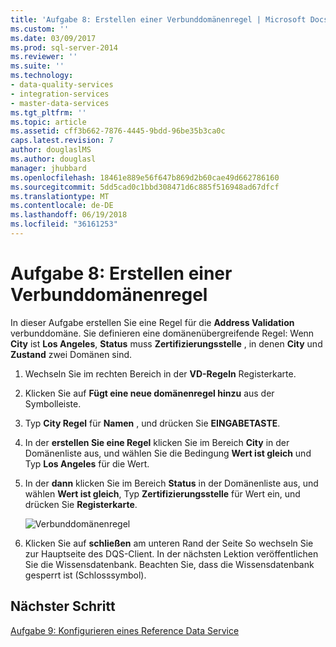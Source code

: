 ```yaml
---
title: 'Aufgabe 8: Erstellen einer Verbunddomänenregel | Microsoft Docs'
ms.custom: ''
ms.date: 03/09/2017
ms.prod: sql-server-2014
ms.reviewer: ''
ms.suite: ''
ms.technology:
- data-quality-services
- integration-services
- master-data-services
ms.tgt_pltfrm: ''
ms.topic: article
ms.assetid: cff3b662-7876-4445-9bdd-96be35b3ca0c
caps.latest.revision: 7
author: douglaslMS
ms.author: douglasl
manager: jhubbard
ms.openlocfilehash: 18461e889e56f647b869d2b60cae49d662786160
ms.sourcegitcommit: 5dd5cad0c1bbd308471d6c885f516948ad67dfcf
ms.translationtype: MT
ms.contentlocale: de-DE
ms.lasthandoff: 06/19/2018
ms.locfileid: "36161253"
---
```

# <a name="task-8-creating-a-composite-domain-rule"></a>Aufgabe 8: Erstellen einer Verbunddomänenregel
  In dieser Aufgabe erstellen Sie eine Regel für die **Address Validation** verbunddomäne. Sie definieren eine domänenübergreifende Regel: Wenn **City** ist **Los Angeles**, **Status** muss **Zertifizierungsstelle** , in denen **City** und **Zustand** zwei Domänen sind.  
  
1.  Wechseln Sie im rechten Bereich in der **VD-Regeln** Registerkarte.  
  
2.  Klicken Sie auf **Fügt eine neue domänenregel hinzu** aus der Symbolleiste.  
  
3.  Typ **City Regel** für **Namen** , und drücken Sie **EINGABETASTE**.  
  
4.  In der **erstellen Sie eine Regel** klicken Sie im Bereich **City** in der Domänenliste aus, und wählen Sie die Bedingung **Wert ist gleich** und Typ **Los Angeles** für die Wert.  
  
5.  In der **dann** klicken Sie im Bereich **Status** in der Domänenliste aus, und wählen **Wert ist gleich**, Typ **Zertifizierungsstelle** für Wert ein, und drücken Sie **Registerkarte**.  
  
     ![Verbunddomänenregel](../../2014/tutorials/media/et-creatingacompositedomainrule.jpg "Verbunddomänenregel")  
  
6.  Klicken Sie auf **schließen** am unteren Rand der Seite So wechseln Sie zur Hauptseite des DQS-Client. In der nächsten Lektion veröffentlichen Sie die Wissensdatenbank. Beachten Sie, dass die Wissensdatenbank gesperrt ist (Schlosssymbol).  
  
## <a name="next-step"></a>Nächster Schritt  
 [Aufgabe 9: Konfigurieren eines Reference Data Service](../../2014/tutorials/task-9-configuring-a-reference-data-service.md)  
  
  